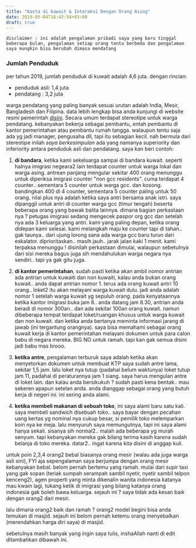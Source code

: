 ```yaml
---
title: "Kasta di kuwait & Interaksi Dengan Orang Asing"
date: 2019-05-04T16:42:54+03:00
draft: true
---
```


`disclaimer : ini adalah pengalaman pribadi saya yang baru tinggal beberapa bulan, pengalaman setiap orang tentu berbeda dan pengalaman saya mungkin bisa berubah dimasa mendatang`

### Jumlah Penduduk
per tahun 2019, jumlah penduduk di kuwait adalah 4,6 juta. dengan rincian:

- penduduk asli: 1,4 juta
- pendatang : 3,2 juta

warga pendatang yang paling banyak sesuai urutan adalah India, Mesir, Bangladesh dan Filipina. data lebih lengkap bisa anda kunjungi di website resmi pemerintah [disini](https://www.paci.gov.kw/stat/default.aspx).
Secara umum terdapat stereotipe untuk warga pendatang. kebanyakan bekerja sebagai pembantu, entah pembantu di kantor pemerintahan atau pembantu rumah tangga. walaupun tentu saja ada yg jadi manager, pengusaha dll, tapi itu sebagian kecil. nah bermula dari stereotipe inilah *saya berkesimpulan* ada yang namanya superiority dan inferiority antara penduduk asli dan pendatang. saya kan beri contoh:

1. **di bandara**, ketika kami sekeluarga sampai di bandara kuwait. seperti halnya imigrasi negeara2 lain terdapat counter untuk warga lokal dan warga asing. antrean panjang mengular sekitar 400 orang menunggu untuk diperiksa imigrasi counter "non gcc residents". cuma terdapat 4 counter.. sementara 5 counter untuk warga gcc. dan kosong.
bandingkan 400 di 4 counter, sementara 5 counter paling untuk 50 orang. nilai plus nya adalah ketika saya antri bersama anak istri. saya dipanggil untuk antri di counter warga gcc (timur tengah) beserta beberapa orang yang bawak balita lainnya. dimana bagian perkastaan nya ? petugas imigrasi sedang mengecek paspor org gcc dan setelah nya ada 3 keluarga yang antri. kami yang paling depan, ketika orang didepan kami selesai. kami melangkah maju ke counter tapi di tahan.. gak taunya.. dari ujung lorong sana ada warga gcc baru turun dari eskalator. diprioritaskan.. masih jauh.. jarak jalan kaki 1 menit. kami terpaksa menunggu ! disinilah perkastaan dimulai, walaupun sebetulnya dari sisi mereka bagus juga sih mendahulukan warga negara nya sendiri.. tapi ya gak gitu juga.

2. **di kantor pemerintahan**, sudah pasti ketika akan ambil nomor antrian ada antrian untuk kuwaiti dan non kuwaiti, kalau anda bukan orang kuwait.. anda dapat antrian nomor 1. terus ada orang kuwait antri 10 orang.. loket2 itu akan melayani warga kuwait dulu. jadi anda adalah nomor 1 setelah warga kuwait yg sepuluh orang. pada kenyataannya ketika kantor imigrasi buka jam 8.. anda datang jam 8.30, antrian anda beradi di nomor 300an.. dan ada sekitar 100an orang kuwait. namun dibeberapa tempat terdapat loket/ruangan khusus untuk warga kuwait dan non kuwait. dan ketika anda bertanya meminta informasi jarang di jawab (ini tergantung orangnya). saya bisa memahami sebagai orang kuwait kerja di kantor pemerintahan melayani dokumen untuk para calon babu di negara mereka. BIG NO untuk ramah. tapi kan gak semua disini jadi babu mas brooo.

3. **ketika antre**, pengalaman terburuk saya adalah ketika akan menyetorkan dokumen untuk membuat KTP saya sudah antre lama, sekitar 1,5 jam. lalu loket nya tutup (padahal belum waktunya) loket tutup jam 11, padahal di peraturannya jam 1 siang. saya harus mengulan antre di loket lain. dan kalau anda bersikukuh ? sudah pasti kena bentak.. mau sekeren apapun setelan anda. anda dianggap sebagai orang yang butuh kerja di negeri ini. ini sering anda alami.

4. **ketika membeli makanan di sebuah toko**, ini saya alami baru satu kali. saya membeli sandwich disebuah toko.. saya bayar dengan pecahan uang kertas yg nominal nya cukup besar, si pemilik toko melemparkan koin nya ke meja. lalu menyuruh saya memungutnya, tapi ini saya alami hanya sekali. sisanya sih normal2.. malah ada beberapa yg murah senyum. tapi kebanyakan mereka gak bilang terima kasih karena sudah belanja di toko mereka. datar2.. ingat karena kita disini di anggap kuli.

untuk poin 2,3,4 orang2 bebal biasanya orang mesir (walau ada juga warga asli sini), FYI aja sepengalaman saya berjumpa dengan orang mesir kebanyakan bebal. belom pernah bertemu yang ramah. mulai dari supir taxi yang gak sopan (teriak sumpah serampah sambil nyetir, nyetir sambil telpon kenceng2), agen properti yang minta dikenalin wanita indonesia katanya mau kwain lagi, tukang ketik di imigrasi yang bilang katanya orang indonesia gak boleh bawa keluarga. sejauh ini ? saya tidak ada kesan baik dengan orang2 dari mesir.

lalu dimana orang2 baik dan ramah ? orang2 model begini bisa anda temukan di masjid. sejauh ini belom pernah ketemu orang menyebalkan (merendahkan harga diri saya) di masjid.

sebetulnya masih banyak yang ingin saya tulis, inshaAllah nanti di edit ditambahkan dibawah ini.